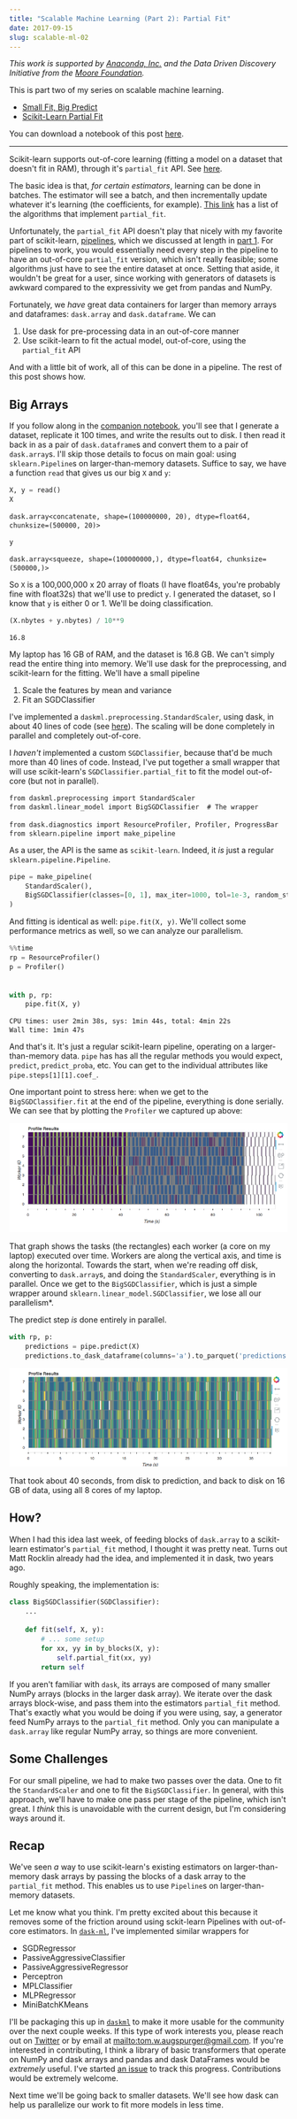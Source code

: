 ```yaml
---
title: "Scalable Machine Learning (Part 2): Partial Fit"
date: 2017-09-15
slug: scalable-ml-02
---
```


*This work is supported by [Anaconda, Inc.](https://www.anaconda.com/) and the
Data Driven Discovery Initiative from the [Moore Foundation](https://www.moore.org/).*

This is part two of my series on scalable machine learning.

- [Small Fit, Big Predict](scalable-ml-01)
- [Scikit-Learn Partial Fit](scalable-ml-02)

You can download a notebook of this post [here][notebook].

---

Scikit-learn supports out-of-core learning (fitting a model on a dataset that
doesn't fit in RAM), through it's `partial_fit` API. See
[here](http://scikit-learn.org/stable/modules/scaling_strategies.html#scaling-with-instances-using-out-of-core-learning).

The basic idea is that, *for certain estimators*, learning can be done in
batches. The estimator will see a batch, and then incrementally update whatever
it's learning (the coefficients, for example). [This
link](http://scikit-learn.org/stable/modules/scaling_strategies.html#incremental-learning)
has a list of the algorithms that implement `partial_fit`.

Unfortunately, the `partial_fit` API doesn't play that nicely with my favorite
part of scikit-learn,
[pipelines](http://scikit-learn.org/stable/modules/pipeline.html#pipeline),
which we discussed at length in [part 1](scalable-ml-01). For pipelines to work,
you would essentially need every step in the pipeline to have an out-of-core
`partial_fit` version, which isn't really feasible; some algorithms just have to
see the entire dataset at once. Setting that aside, it wouldn't be great for a
user, since working with generators of datasets is awkward compared to the
expressivity we get from pandas and NumPy.

Fortunately, we *have* great data containers for larger than memory arrays and
dataframes: `dask.array` and `dask.dataframe`. We can

1. Use dask for pre-processing data in an out-of-core manner
2. Use scikit-learn to fit the actual model, out-of-core, using the
   `partial_fit` API

And with a little bit of work, all of this can be done in a pipeline. The rest
of this post shows how.

## Big Arrays

If you follow along in the [companion notebook][notebook], you'll see that I
generate a dataset, replicate it 100 times, and write the results out to disk. I
then read it back in as a pair of `dask.dataframe`s and convert them to a pair
of `dask.array`s. I'll skip those details to focus on main goal: using
`sklearn.Pipeline`s on larger-than-memory datasets. Suffice to say, we have a
function `read` that gives us our big `X` and `y`:

```python
X, y = read()
X
```

    dask.array<concatenate, shape=(100000000, 20), dtype=float64, chunksize=(500000, 20)>
  
  
```python
y
```

    dask.array<squeeze, shape=(100000000,), dtype=float64, chunksize=(500000,)>


So `X` is a 100,000,000 x 20 array of floats (I have float64s, you're probably
fine with float32s) that we'll use to predict `y`. I generated the dataset, so I
know that `y` is either 0 or 1. We'll be doing classification.

```python
(X.nbytes + y.nbytes) / 10**9
```

    16.8

My laptop has 16 GB of RAM, and the dataset is 16.8 GB. We can't simply read the
entire thing into memory. We'll use dask for the preprocessing, and scikit-learn
for the fitting. We'll have a small pipeline

1. Scale the features by mean and variance
2. Fit an SGDClassifier

I've implemented a `daskml.preprocessing.StandardScaler`, using dask, in about
40 lines of code (see [here](https://github.com/dask/dask-ml/blob/9e85ba282a93c0f62afbe68dabe088fbd59ada40/daskml/preprocessing/data.py#L8)).
The scaling will be done completely in parallel and completely out-of-core.

I *haven't* implemented a custom `SGDClassifier`, because that'd be much more
than 40 lines of code. Instead, I've put together a small wrapper that will use
scikit-learn's `SGDClassifier.partial_fit` to fit the model out-of-core (but not
in parallel).

```
from daskml.preprocessing import StandardScaler
from daskml.linear_model import BigSGDClassifier  # The wrapper

from dask.diagnostics import ResourceProfiler, Profiler, ProgressBar
from sklearn.pipeline import make_pipeline
```

As a user, the API is the same as `scikit-learn`. Indeed, it *is* just a regular
`sklearn.pipeline.Pipeline`.

```python
pipe = make_pipeline(
    StandardScaler(),
    BigSGDClassifier(classes=[0, 1], max_iter=1000, tol=1e-3, random_state=2),
)
```

And fitting is identical as well: `pipe.fit(X, y)`. We'll collect some
performance metrics as well, so we can analyze our parallelism.

```python
%%time
rp = ResourceProfiler()
p = Profiler()


with p, rp:
    pipe.fit(X, y)
```

    CPU times: user 2min 38s, sys: 1min 44s, total: 4min 22s
    Wall time: 1min 47s

And that's it. It's just a regular scikit-learn pipeline, operating on a
larger-than-memory data. `pipe` has has all the regular methods you would
expect, ``predict``, ``predict_proba``, etc. You can get to the individual
attributes like ``pipe.steps[1][1].coef_``.

One important point to stress here: when we get to the `BigSGDClassifier.fit`
at the end of the pipeline, everything is done serially. We can see that by
plotting the `Profiler` we captured up above:

![Training parallelism](/images/sml-02-fit.png)

That graph shows the tasks (the rectangles) each worker (a core on my laptop)
executed over time. Workers are along the vertical axis, and time is along the
horizontal. Towards the start, when we're reading off disk, converting to
`dask.array`s, and doing the `StandardScaler`, everything is in parallel. Once
we get to the `BigSGDClassifier`, which is just a simple wrapper around
`sklearn.linear_model.SGDClassifier`, we lose all our parallelism*.

The predict step *is* done entirely in parallel.

```python
with rp, p:
    predictions = pipe.predict(X)
    predictions.to_dask_dataframe(columns='a').to_parquet('predictions.parq')

```

![Predicting parallelism](/images/sml-02-predict.png)

That took about 40 seconds, from disk to prediction, and back to disk on 16 GB
of data, using all 8 cores of my laptop.

## How?

When I had this idea last week, of feeding blocks of `dask.array` to a
scikit-learn estimator's `partial_fit` method, I thought it was pretty neat.
Turns out Matt Rocklin already had the idea, and implemented it in dask, two
years ago.

Roughly speaking, the implementation is:


```python
class BigSGDClassifier(SGDClassifier):
    ...
    
    def fit(self, X, y):
        # ... some setup
        for xx, yy in by_blocks(X, y):
            self.partial_fit(xx, yy)
        return self
```

If you aren't familiar with `dask`, its arrays are composed of many smaller
NumPy arrays (blocks in the larger dask array). We iterate over the dask arrays
block-wise, and pass them into the estimators `partial_fit` method. That's exactly
what you would be doing if you were using, say, a generator feed NumPy arrays to
the `partial_fit` method. Only you can manipulate a `dask.array` like regular
NumPy array, so things are more convenient.


## Some Challenges

For our small pipeline, we had to make two passes over the data. One to fit the
``StandardScaler`` and one to fit the ``BigSGDClassifier``. In general, with
this approach, we'll have to make one pass per stage of the pipeline, which
isn't great. I *think* this is unavoidable with the current design, but I'm
considering ways around it.

## Recap

We've seen *a* way to use scikit-learn's existing estimators on
larger-than-memory dask arrays by passing the blocks of a dask array to the
`partial_fit` method. This enables us to use `Pipeline`s on larger-than-memory
datasets.

Let me know what you think. I'm pretty excited about this because it removes
some of the friction around using sckit-learn Pipelines with out-of-core
estimators. In [`dask-ml`][daskml], I've implemented similar wrappers for

- SGDRegressor
- PassiveAggressiveClassifier
- PassiveAggressiveRegressor
- Perceptron
- MPLClassifier
- MLPRegressor
- MiniBatchKMeans

I'll be packaging this up in [`daskml`][daskml] to make it more usable for the
community over the next couple weeks. If this type of work interests you, please
reach out on [Twitter](http://twitter.com/TomAugspurger) or by
email at <mailto:tom.w.augspurger@gmail.com>. If you're interested in contributing, I
think a library of basic transformers that operate on NumPy and dask arrays and
pandas and dask DataFrames would be *extremely* useful. I've started [an
issue](https://github.com/dask/dask-ml/issues/6) to track this progress.
Contributions would be extremely welcome.

Next time we'll be going back to smaller datasets. We'll see how dask can help
us parallelize our work to fit more models in less time.

[notebook]: http://nbviewer.jupyter.org/github/TomAugspurger/scalable-ml/blob/master/partial.ipynb
[daskml]: https://github.com/dask/dask-ml
